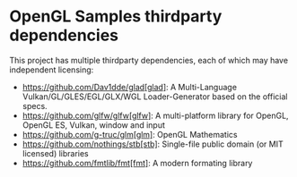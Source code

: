 
# OpenGL Samples thirdparty dependencies

This project has multiple thirdparty dependencies, each of which may have independent licensing:

* https://github.com/Dav1dde/glad[glad]: A Multi-Language Vulkan/GL/GLES/EGL/GLX/WGL Loader-Generator based on the official specs.
* https://github.com/glfw/glfw[glfw]: A multi-platform library for OpenGL, OpenGL ES, Vulkan, window and input
* https://github.com/g-truc/glm[glm]: OpenGL Mathematics
* https://github.com/nothings/stb[stb]: Single-file public domain (or MIT licensed) libraries
* https://github.com/fmtlib/fmt[fmt]: A modern formating library